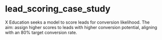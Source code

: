 # lead_scoring_case_study
X Education seeks a model to score leads for conversion likelihood. The aim: assign higher scores to leads with higher conversion potential, aligning with an 80% target conversion rate.

